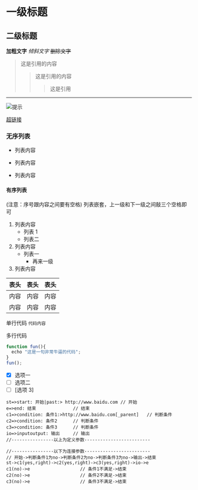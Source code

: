 # 一级标题

## 二级标题

**加粗文字**
_倾斜文字_
~~删除文字~~

> 这是引用的内容
>
> > 这是引用的内容
> >
> > > 这是引用

---

![提示](https://ss0.bdstatic.com/70cFvHSh_Q1YnxGkpoWK1HF6hhy/it/u=702257389,1274025419&fm=27&gp=0.jpg "区块链")

[超链接](http://jianshu.com)

### 无序列表

- 列表内容

- 列表内容

- 列表内容

#### 有序列表

(注意：序号跟内容之间要有空格)
列表嵌套，上一级和下一级之间敲三个空格即可

1.  列表内容
    - 列表 1
    - 列表二
2.  列表内容
    - 列表一
      - 再来一级
3.  列表内容

| 表头 | 表头 | 表头 |
| ---- | :--: | ---: |
| 内容 | 内容 | 内容 |
| 内容 | 内容 | 内容 |

单行代码 `代码内容`

多行代码

```javascript
function fun(){
  echo "这是一句非常牛逼的代码";
}
fun();
```

- [x] 选项一
- [ ] 选项二
- [ ] [选项 3]

```flow                     // 流程
st=>start: 开始|past:> http://www.baidu.com // 开始
e=>end: 结束              // 结束
c1=>condition: 条件1:>http://www.baidu.com[_parent]   // 判断条件
c2=>condition: 条件2      // 判断条件
c3=>condition: 条件3      // 判断条件
io=>inputoutput: 输出     // 输出
//----------------以上为定义参数-------------------------

//----------------以下为连接参数-------------------------
// 开始->判断条件1为no->判断条件2为no->判断条件3为no->输出->结束
st->c1(yes,right)->c2(yes,right)->c3(yes,right)->io->e
c1(no)->e                   // 条件1不满足->结束
c2(no)->e                   // 条件2不满足->结束
c3(no)->e                   // 条件3不满足->结束
```
